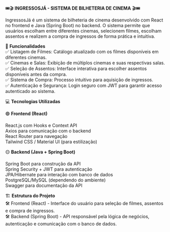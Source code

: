 🎟️🎬 **INGRESSOSJÁ - SISTEMA DE BILHETERIA DE CINEMA** 🎬🎟️

IngressosJá é um sistema de bilheteria de cinema desenvolvido com React no frontend e Java (Spring Boot) no backend. O sistema permite que usuários escolham entre diferentes cinemas, selecionem filmes, escolham assentos e realizem a compra de ingressos de forma prática e intuitiva.

🚀 **Funcionalidades**  
✅ Listagem de Filmes: Catálogo atualizado com os filmes disponíveis em diferentes cinemas.  
✅ Cinemas e Salas: Exibição de múltiplos cinemas e suas respectivas salas.  
✅ Seleção de Assentos: Interface interativa para escolher assentos disponíveis antes da compra.  
✅ Sistema de Compra: Processo intuitivo para aquisição de ingressos.  
✅ Autenticação e Segurança: Login seguro com JWT para garantir acesso autenticado ao sistema.  


💻 **Tecnologias Utilizadas**  


🟢 **Frontend (React)**

React.js com Hooks e Context API  
Axios para comunicação com o backend  
React Router para navegação  
Tailwind CSS / Material UI (para estilização)  


🟡 **Backend (Java + Spring Boot)**  

Spring Boot para construção da API  
Spring Security + JWT para autenticação  
JPA/Hibernate para interação com banco de dados  
PostgreSQL/MySQL (dependendo do ambiente)  
Swagger para documentação da API  


🏗 **Estrutura do Projeto**  
🛠️ Frontend (React) - Interface do usuário para seleção de filmes, assentos e compra de ingressos.  
🛠️ Backend (Spring Boot) - API responsável pela lógica de negócios, autenticação e comunicação com o banco de dados.  
